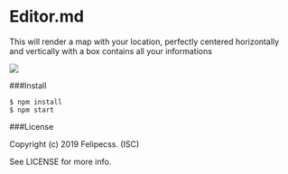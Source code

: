 # Editor.md
This will render a map with your location, perfectly centered horizontally and vertically with a box contains all your informations

[![](https://raw.githubusercontent.com/lipecss/realtime-current-location/master/demo.png)](http://https://raw.githubusercontent.com/lipecss/realtime-current-location/master/demo.png)

###Install

```shell
$ npm install
$ npm start
```

###License

Copyright (c) 2019 Felipecss. (ISC)

See LICENSE for more info.